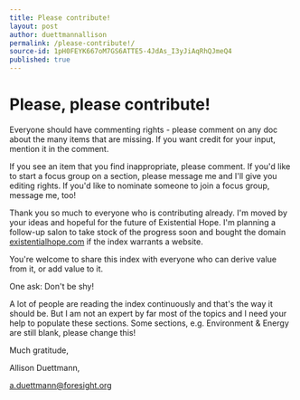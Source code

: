 ```yaml
---
title: Please contribute!
layout: post
author: duettmannallison
permalink: /please-contribute!/
source-id: 1pH0FEYK667oM7GS6ATTE5-4JdAs_I3yJiAqRhQJmeQ4
published: true
---
```

# Please, please contribute! 

Everyone should have commenting rights - please comment on any doc about the many items that are missing. If you want credit for your input, mention it in the comment. 

If you see an item that you find inappropriate, please comment. If you'd like to start a focus group on a section, please message me and I'll give you editing rights. If you'd like to nominate someone to join a focus group, message me, too!

Thank you so much to everyone who is contributing already. I'm moved by your ideas and hopeful for the future of Existential Hope. I'm planning a follow-up salon to take stock of the progress soon and bought the domain [existentialhope.com](http://existentialhope.com) if the index warrants a website.

You're welcome to share this index with everyone who can derive value from it, or add value to it.

One ask: Don't be shy! 

A lot of people are reading the index continuously and that's the way it should be. But I am not an expert by far most of the topics and I need your help to populate these sections. Some sections, e.g. Environment & Energy are still blank, please change this! 

Much gratitude,

Allison Duettmann,

a.duettmann@foresight.org

